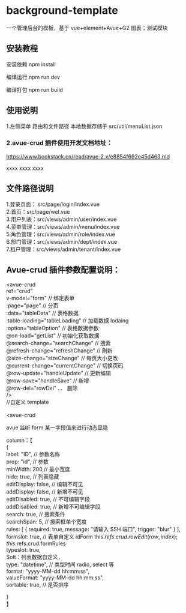 # background-template

一个管理后台的模板，基于 vue+element+Avue+G2 图表；测试模块

## 安装教程

安装依赖 npm install

编译运行 npm run dev

编译打包 npm run build

## 使用说明

1.左侧菜单 路由和文件路径 本地数据存储于 src/util/menuList.json

### 2.avue-crud 插件使用开发文档地址：

https://www.bookstack.cn/read/avue-2.x/e8854f692e45d463.md

xxxx
xxxx
xxxx

## 文件路径说明

1.登录页面： src/page/login/index.vue  
2.首页：src/page/wel.vue  
3.用户列表：src/views/admin/user/index.vue  
4.菜单管理：src/views/admin/menu/index.vue  
5.角色管理：src/views/admin/role/index.vue  
6.部门管理：src/views/admin/dept/index.vue  
7.租户管理：src/views/admin/tenant/index.vue

## Avue-crud 插件参数配置说明：

<avue-crud  
ref="crud"  
v-model="form" // 绑定表单  
:page="page" // 分页  
:data="tableData" // 表格数据  
:table-loading="tableLoading" // 加载数据 lodaing  
:option="tableOption" // 表格数据参数  
@on-load="getList" // 初始化获取数据  
@search-change="searchChange" // 搜索  
@refresh-change="refreshChange" // 刷新  
@size-change="sizeChange" // 每页大小更改  
@current-change="currentChange" // 切换页码  
@row-update="handleUpdate" // 更新编辑  
@row-save="handleSave" // 新增  
@row-del="rowDel" 、、 删除  
/>  
//自定义 template  
<template slot="lockFlag" slot-scope="scope">  
<el-tag>{{ scope.label }}</el-tag>  
</template>  
<avue-crud

avue 监听 form 某一字段值来进行动态显隐

column：【  
{  
label: "ID", // 参数名称  
prop: "id", // 参数  
minWidth: 200,// 最小宽度  
hide: true, // 列表隐藏  
editDisplay: false, // 编辑不可见  
addDisplay: false, // 新增不可见  
editDisabled: true, // 不可编辑字段  
addDisabled: true, // 新增不可编辑字段  
search: true, // 搜索条件  
searchSpan: 5, // 搜索框单个宽度  
rules: [
{ required: true, message: "请输入 SSH 端口", trigger: "blur" }
],  
formslot: true, // 表单自定义 idForm this.$refs.crud.rowEdit(row, index); this.$refs.crud.formRules  
typeslot: true,  
Solt：列表数据自定义，  
type: "datetime", // 类型时间 radio, select 等  
format: "yyyy-MM-dd hh:mm:ss",  
valueFormat: "yyyy-MM-dd hh:mm:ss",  
sortable: true, // 是否排序

}  
】
